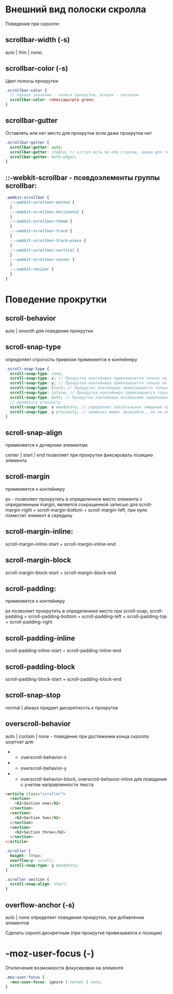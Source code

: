 # Внешний вид полоски скролла

Поведение при скролле:

## scrollbar-width (-s)

auto | thin | none;

## scrollbar-color (-s)

Цвет полосы прокрутки

```scss
.scrollbar-color {
  // первое значение - полоса прокрутки, второе - ползунок
  scrollbar-color: rebeccapurple green;
}
```

## scrollbar-gutter

Оставлять или нет место для прокрутки если даже прокрутки нет

```scss
.scrollbar-gutter {
  scrollbar-gutter: auto;
  scrollbar-gutter: stable; // отступ есть по обе стороны, нужно для того что бы резервировать место под scroll bar при открытии модальных окон
  scrollbar-gutter: both-edges;
}
```

## ::-webkit-scrollbar - псевдоэлементы группы scrollbar:

```scss
.webkit-scrollbar {
  ::-webkit-scrollbar-button {
  }
  ::-webkit-scrollbar:horizontal {
  }
  ::-webkit-scrollbar-thumb {
  }
  ::-webkit-scrollbar-track {
  }
  ::-webkit-scrollbar-track-piece {
  }
  ::-webkit-scrollbar:vertical {
  }
  ::-webkit-scrollbar-corner {
  }
  ::-webkit-resizer {
  }
}
```

# Поведение прокрутки

## scroll-behavior

auto | smooth для поведения прокрутки

## scroll-snap-type

определяет строгость привязки применяется е контейнеру

```scss
.scroll-snap-type {
  scroll-snap-type: none;
  scroll-snap-type: x; // Прокрутка контейнера привязывается только по горизонтальной оси.
  scroll-snap-type: y; // Прокрутка контейнера привязывается только по вертикальной оси.
  scroll-snap-type: block; // Прокрутка контейнера привязывается только по блоковой оси.
  scroll-snap-type: inline; // Прокрутка контейнера привязывается только по строчной оси
  scroll-snap-type: both; // Прокрутка контейнера независимо привязывается только по обоим осям (потенциально может привязываться к разным элементам на разных осях).
  // mandatory proximity
  scroll-snap-type: x mandatory; // определяет обязательное смещение прокрутки браузера к ближайшей точке привязки
  scroll-snap-type: y proximity; // привязка может произойти , но не обязательно, если точка прокрутки близка к границе
}
```

## scroll-snap-align

применяется к дочерним элементам

center | start | end позволяет при прокрутки фиксировать позицию элемента

## scroll-margin

применяется к контейнеру

px - позволяет прокрутить в определенное место элемента с определенным margin, является сокращенной записью для scroll-margin-right + scroll-margin-bottom + scroll-margin-left, при нуле поместит элемент в середину

## scroll-margin-inline:

scroll-margin-inline-start + scroll-margin-inline-end

## scroll-margin-block

scroll-margin-block-start + scroll-margin-block-end

## scroll-padding:

применяется к контейнеру

px позволяет прокрутить в определенное место при scroll-snap,
scroll-padding = scroll-padding-bottom + scroll-padding-left + scroll-padding-top + scroll-padding-right

## scroll-padding-inline

scroll-padding-inline-start + scroll-padding-inline-end

## scroll-padding-block

scroll-padding-block-start + scroll-padding-block-end

## scroll-snap-stop

normal | always придает дискретность к прокрутке

## overscroll-behavior

auto | contain | none - поведение при достижении конца скролла шорткат для:

- - overscroll-behavior-x
- - overscroll-behavior-y
- - overscroll-behavior-block, overscroll-behavior-inline для поведения с учетом направленности текста

```html
<article class="scroller">
  <section>
    <h2>Section one</h2>
  </section>
  <section>
    <h2>Section two</h2>
  </section>
  <section>
    <h2>Section three</h2>
  </section>
</article>
```

```scss
.scroller {
  height: 300px;
  overflow-y: scroll;
  scroll-snap-type: y mandatory;
}

.scroller section {
  scroll-snap-align: start;
}
```

## overflow-anchor (-s)

auto | none определяет поведения прокрутки, при добавлении элементов

Сделать скролл дискретным (при прокрутке привязывался к позиции)

# -moz-user-focus (-)

Отключение возможности фокусировки на элементе

```scss
.moz-user-focus {
  -moz-user-focus: ignore | normal | none;
}
```
